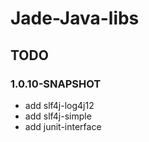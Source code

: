 Jade-Java-libs
======================

TODO
----------------------

### 1.0.10-SNAPSHOT

* add slf4j-log4j12
* add slf4j-simple
* add junit-interface


